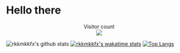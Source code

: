# Hello there

<p align="center"> 
  Visitor count<br>
  <img src="https://profile-counter.glitch.me/rkkmkkfx/count.svg" />
</p>

![rkkmkkfx's github stats](https://github-readme-stats.vercel.app/api?username=rkkmkkfx&count_private=true&show_icons=true)
[![rkkmkkfx's wakatime stats](https://github-readme-stats.vercel.app/api/wakatime?username=rkkmkkfx&v=2)](https://github.com/anuraghazra/github-readme-stats)
[![Top Langs](https://github-readme-stats.vercel.app/api/top-langs/?username=rkkmkkfx&langs_count=8&hide=sqlpl,plpgsql,plsql)](https://github.com/anuraghazra/github-readme-stats)
